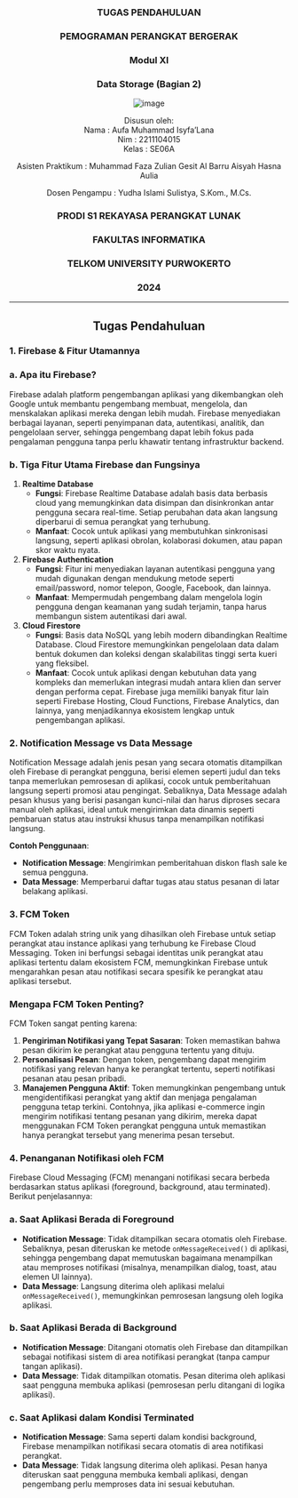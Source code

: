<div align="center">

### TUGAS PENDAHULUAN

### PEMOGRAMAN PERANGKAT BERGERAK

### Modul XI
### Data Storage (Bagian 2)

![image](https://github.com/user-attachments/assets/2948daec-1e7a-4765-8f23-df638a387c87)

Disusun oleh:  
Nama : Aufa Muhammad Isyfa’Lana  
Nim : 2211104015  
Kelas : SE06A

Asisten Praktikum : 
Muhammad Faza Zulian Gesit Al Barru 
Aisyah Hasna Aulia 

Dosen Pengampu : 
Yudha Islami Sulistya, S.Kom., M.Cs. 

### PRODI S1 REKAYASA PERANGKAT LUNAK  
### FAKULTAS INFORMATIKA  
### TELKOM UNIVERSITY PURWOKERTO  
### 2024

</div>

---
<div align="center">

## Tugas Pendahuluan

</div>

### 1. Firebase & Fitur Utamannya
### a. **Apa itu Firebase?**  
Firebase adalah platform pengembangan aplikasi yang dikembangkan oleh Google untuk membantu pengembang membuat, mengelola, dan menskalakan aplikasi mereka dengan lebih mudah. Firebase menyediakan berbagai layanan, seperti penyimpanan data, autentikasi, analitik, dan pengelolaan server, sehingga pengembang dapat lebih fokus pada pengalaman pengguna tanpa perlu khawatir tentang infrastruktur backend.

### b. **Tiga Fitur Utama Firebase dan Fungsinya**
1. **Realtime Database**  
   - **Fungsi**: Firebase Realtime Database adalah basis data berbasis cloud yang memungkinkan data disimpan dan disinkronkan antar pengguna secara real-time. Setiap perubahan data akan langsung diperbarui di semua perangkat yang terhubung.  
   - **Manfaat**: Cocok untuk aplikasi yang membutuhkan sinkronisasi langsung, seperti aplikasi obrolan, kolaborasi dokumen, atau papan skor waktu nyata.
2. **Firebase Authentication**  
   - **Fungsi**: Fitur ini menyediakan layanan autentikasi pengguna yang mudah digunakan dengan mendukung metode seperti email/password, nomor telepon, Google, Facebook, dan lainnya.  
   - **Manfaat**: Mempermudah pengembang dalam mengelola login pengguna dengan keamanan yang sudah terjamin, tanpa harus membangun sistem autentikasi dari awal.
3. **Cloud Firestore**  
   - **Fungsi**: Basis data NoSQL yang lebih modern dibandingkan Realtime Database. Cloud Firestore memungkinkan pengelolaan data dalam bentuk dokumen dan koleksi dengan skalabilitas tinggi serta kueri yang fleksibel.  
   - **Manfaat**: Cocok untuk aplikasi dengan kebutuhan data yang kompleks dan memerlukan integrasi mudah antara klien dan server dengan performa cepat.
Firebase juga memiliki banyak fitur lain seperti Firebase Hosting, Cloud Functions, Firebase Analytics, dan lainnya, yang menjadikannya ekosistem lengkap untuk pengembangan aplikasi.

### 2. Notification Message vs Data Message
Notification Message adalah jenis pesan yang secara otomatis ditampilkan oleh Firebase di perangkat pengguna, berisi elemen seperti judul dan teks tanpa memerlukan pemrosesan di aplikasi, cocok untuk pemberitahuan langsung seperti promosi atau pengingat. Sebaliknya, Data Message adalah pesan khusus yang berisi pasangan kunci-nilai dan harus diproses secara manual oleh aplikasi, ideal untuk mengirimkan data dinamis seperti pembaruan status atau instruksi khusus tanpa menampilkan notifikasi langsung.  

**Contoh Penggunaan**:  
- **Notification Message**: Mengirimkan pemberitahuan diskon flash sale ke semua pengguna.  
- **Data Message**: Memperbarui daftar tugas atau status pesanan di latar belakang aplikasi.

### 3. FCM Token
FCM Token adalah string unik yang dihasilkan oleh Firebase untuk setiap perangkat atau instance aplikasi yang terhubung ke Firebase Cloud Messaging. Token ini berfungsi sebagai identitas unik perangkat atau aplikasi tertentu dalam ekosistem FCM, memungkinkan Firebase untuk mengarahkan pesan atau notifikasi secara spesifik ke perangkat atau aplikasi tersebut.
### **Mengapa FCM Token Penting?**  
FCM Token sangat penting karena:  
1. **Pengiriman Notifikasi yang Tepat Sasaran**: Token memastikan bahwa pesan dikirim ke perangkat atau pengguna tertentu yang dituju.  
2. **Personalisasi Pesan**: Dengan token, pengembang dapat mengirim notifikasi yang relevan hanya ke perangkat tertentu, seperti notifikasi pesanan atau pesan pribadi.  
3. **Manajemen Pengguna Aktif**: Token memungkinkan pengembang untuk mengidentifikasi perangkat yang aktif dan menjaga pengalaman pengguna tetap terkini.
Contohnya, jika aplikasi e-commerce ingin mengirim notifikasi tentang pesanan yang dikirim, mereka dapat menggunakan FCM Token perangkat pengguna untuk memastikan hanya perangkat tersebut yang menerima pesan tersebut.

### 4. Penanganan Notifikasi oleh FCM
Firebase Cloud Messaging (FCM) menangani notifikasi secara berbeda berdasarkan status aplikasi (foreground, background, atau terminated). Berikut penjelasannya:  

### **a. Saat Aplikasi Berada di Foreground**  
- **Notification Message**: Tidak ditampilkan secara otomatis oleh Firebase. Sebaliknya, pesan diteruskan ke metode `onMessageReceived()` di aplikasi, sehingga pengembang dapat memutuskan bagaimana menampilkan atau memproses notifikasi (misalnya, menampilkan dialog, toast, atau elemen UI lainnya).  
- **Data Message**: Langsung diterima oleh aplikasi melalui `onMessageReceived()`, memungkinkan pemrosesan langsung oleh logika aplikasi.

### **b. Saat Aplikasi Berada di Background**  
- **Notification Message**: Ditangani otomatis oleh Firebase dan ditampilkan sebagai notifikasi sistem di area notifikasi perangkat (tanpa campur tangan aplikasi).  
- **Data Message**: Tidak ditampilkan otomatis. Pesan diterima oleh aplikasi saat pengguna membuka aplikasi (pemrosesan perlu ditangani di logika aplikasi).

### **c. Saat Aplikasi dalam Kondisi Terminated**  
- **Notification Message**: Sama seperti dalam kondisi background, Firebase menampilkan notifikasi secara otomatis di area notifikasi perangkat.  
- **Data Message**: Tidak langsung diterima oleh aplikasi. Pesan hanya diteruskan saat pengguna membuka kembali aplikasi, dengan pengembang perlu memproses data ini sesuai kebutuhan.
